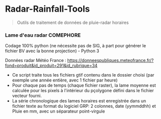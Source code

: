 # Radar-Rainfall-Tools
> Outils de traitement de données de pluie-radar horaires

### Lame d'eau radar COMEPHORE

Codage 100% python (ne nécessite pas de SIG, à part pour générer le fichier BV avec la bonne projection) - Python 3

Données radar Météo France : https://donneespubliques.meteofrance.fr/?fond=produit&id_produit=291&id_rubrique=34

- Ce script traite tous les fichiers gtif contenu dans le dossier choisi (par exemple une année entière, avec 1 fichier par heure)
- Pour chaque pas de temps (chaque fichier raster), la lame moyenne est calculée pour les pixels à l'intérieur du pçolygone défini dans le fichier vecteur fourni.
- La série chronologique des lames horaires est enregistrée dans un fichier texte au format du logiciel GRP: 2 colonnes, date (yymmddhh) et Pluie en mm, avec un séparateur point-virgule

